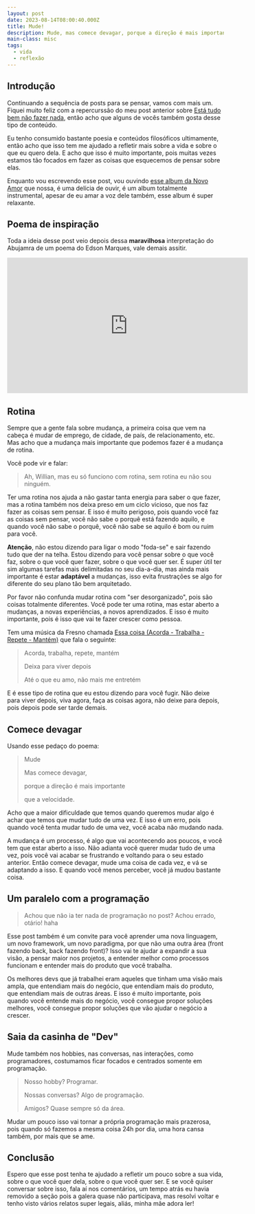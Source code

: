 ```yaml
---
layout: post
date: 2023-08-14T08:00:40.000Z
title: Mude!
description: Mude, mas comece devagar, porque a direção é mais importante que a velocidade.
main-class: misc
tags:
  - vida
  - reflexão
---
```


## Introdução

Continuando a sequência de posts para se pensar, vamos com mais um. Fiquei muito feliz com a repercurssão do meu post anterior sobre [Está tudo bem não fazer nada](https://willianjusten.com.br/esta-tudo-bem-nao-fazer-nada), então acho que alguns de vocês também gosta desse tipo de conteúdo.

Eu tenho consumido bastante poesia e conteúdos filosóficos ultimamente, então acho que isso tem me ajudado a refletir mais sobre a vida e sobre o que eu quero dela. E acho que isso é muito importante, pois muitas vezes estamos tão focados em fazer as coisas que esquecemos de pensar sobre elas.

Enquanto vou escrevendo esse post, vou ouvindo [esse album da Novo Amor](https://open.spotify.com/album/4s3XMtTEkRyaKTMR8HVGLz?si=h6D4Xw9-SHu9vN43WQgFHA) que nossa, é uma delícia de ouvir, é um album totalmente instrumental, apesar de eu amar a voz dele também, esse album é super relaxante.

## Poema de inspiração

Toda a ideia desse post veio depois dessa **maravilhosa** interpretação do Abujamra de um poema do Edson Marques, vale demais assitir.

<iframe width="560" height="315" src="https://www.youtube.com/embed/A2hk9jtL7WA" title="YouTube video player" frameborder="0" allow="accelerometer; autoplay; clipboard-write; encrypted-media; gyroscope; picture-in-picture; web-share" allowfullscreen></iframe>

## Rotina

Sempre que a gente fala sobre mudança, a primeira coisa que vem na cabeça é mudar de emprego, de cidade, de país, de relacionamento, etc. Mas acho que a mudança mais importante que podemos fazer é a mudança de rotina.

Você pode vir e falar:

> Ah, Willian, mas eu só funciono com rotina, sem rotina eu não sou ninguém.

Ter uma rotina nos ajuda a não gastar tanta energia para saber o que fazer, mas a rotina também nos deixa preso em um ciclo vicioso, que nos faz fazer as coisas sem pensar. E isso é muito perigoso, pois quando você faz as coisas sem pensar, você não sabe o porquê está fazendo aquilo, e quando você não sabe o porquê, você não sabe se aquilo é bom ou ruim para você.

**Atenção**, não estou dizendo para ligar o modo "foda-se" e sair fazendo tudo que der na telha. Estou dizendo para você pensar sobre o que você faz, sobre o que você quer fazer, sobre o que você quer ser. É super útil ter sim algumas tarefas mais delimitadas no seu dia-a-dia, mas ainda mais importante é estar **adaptável** a mudanças, isso evita frustrações se algo for diferente do seu plano tão bem arquitetado.

Por favor não confunda mudar rotina com "ser desorganizado", pois são coisas totalmente diferentes. Você pode ter uma rotina, mas estar aberto a mudanças, a novas experiências, a novos aprendizados. E isso é muito importante, pois é isso que vai te fazer crescer como pessoa.

Tem uma música da Fresno chamada [Essa coisa (Acorda - Trabalha - Repete - Mantém)](https://open.spotify.com/track/2IlMh7ELuEi4ptCB2dtwHb?si=3fcbb8a538a34320) que fala o seguinte:

> Acorda, trabalha, repete, mantém
>
> Deixa para viver depois
>
> Até o que eu amo, não mais me entretém

E é esse tipo de rotina que eu estou dizendo para você fugir. Não deixe para viver depois, viva agora, faça as coisas agora, não deixe para depois, pois depois pode ser tarde demais.

## Comece devagar

Usando esse pedaço do poema:

> Mude
>
> Mas comece devagar,
>
> porque a direção é mais importante
>
> que a velocidade.

Acho que a maior dificuldade que temos quando queremos mudar algo é achar que temos que mudar tudo de uma vez. E isso é um erro, pois quando você tenta mudar tudo de uma vez, você acaba não mudando nada.

A mudança é um processo, é algo que vai acontecendo aos poucos, e você tem que estar aberto a isso. Não adianta você querer mudar tudo de uma vez, pois você vai acabar se frustrando e voltando para o seu estado anterior. Então comece devagar, mude uma coisa de cada vez, e vá se adaptando a isso. E quando você menos perceber, você já mudou bastante coisa.

## Um paralelo com a programação

> Achou que não ia ter nada de programação no post? Achou errado, otário! haha

Esse post também é um convite para você aprender uma nova linguagem, um novo framework, um novo paradigma, por que não uma outra área (front fazendo back, back fazendo front)? Isso vai te ajudar a expandir a sua visão, a pensar maior nos projetos, a entender melhor como processos funcionam e entender mais do produto que você trabalha.

Os melhores devs que já trabalhei eram aqueles que tinham uma visão mais ampla, que entendiam mais do negócio, que entendiam mais do produto, que entendiam mais de outras áreas. E isso é muito importante, pois quando você entende mais do negócio, você consegue propor soluções melhores, você consegue propor soluções que vão ajudar o negócio a crescer.

## Saia da casinha de "Dev"

Mude também nos hobbies, nas conversas, nas interações, como programadores, costumamos ficar focados e centrados somente em programação.

> Nosso hobby? Programar.
>
> Nossas conversas? Algo de programação.
>
> Amigos? Quase sempre só da área.

Mudar um pouco isso vai tornar a própria programação mais prazerosa, pois quando só fazemos a mesma coisa 24h por dia, uma hora cansa também, por mais que se ame.

## Conclusão

Espero que esse post tenha te ajudado a refletir um pouco sobre a sua vida, sobre o que você quer dela, sobre o que você quer ser. E se você quiser conversar sobre isso, fala aí nos comentários, um tempo atrás eu havia removido a seção pois a galera quase não participava, mas resolvi voltar e tenho visto vários relatos super legais, aliás, minha mãe adora ler!
